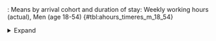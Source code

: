 <div class="tabledetails">

|     |
| --- |
: Means by arrival cohort and duration of stay: Weekly working hours (actual), Men (age 18-54) {#tbl:ahours_timeres_m_18_54}

<details>
<summary>
Expand
</summary>
<div class="tabwrap">
<table class="scientific medleftstub">
<tr> <td style='text-align: left'></td><td colspan=7 style='text-align:center'><strong>Arrival cohort</strong></td></tr>
<tr> <td style='text-align: left'></td> <td style='text-align: right'><strong>German</strong></td> <td style='text-align: right'><strong>1964-73</strong></td> <td style='text-align: right'><strong>1974-83</strong></td> <td style='text-align: right'><strong>1984-93</strong></td> <td style='text-align: right'><strong>1994-03</strong></td> <td style='text-align: right'><strong>2004-10</strong></td> <td style='text-align: right'><strong>Total</strong></td></tr>
<tr> <td style='text-align: left'></td> <td style='text-align: right'>Mean</td> <td style='text-align: right'>Mean</td> <td style='text-align: right'>Mean</td> <td style='text-align: right'>Mean</td> <td style='text-align: right'>Mean</td> <td style='text-align: right'>Mean</td> <td style='text-align: right'>Mean</td></tr>
<tr> <td style='text-align: left'>1</td> <td style='text-align: right'>39.67</td> <td style='text-align: right'></td> <td style='text-align: right'></td> <td style='text-align: right'>41.89</td> <td style='text-align: right'>39.50</td> <td style='text-align: right'>38.01</td> <td style='text-align: right'>39.77</td></tr>
<tr> <td style='text-align: left'>2</td> <td style='text-align: right'>39.19</td> <td style='text-align: right'></td> <td style='text-align: right'>42.16</td> <td style='text-align: right'>40.77</td> <td style='text-align: right'>38.37</td> <td style='text-align: right'>36.65</td> <td style='text-align: right'>39.43</td></tr>
<tr> <td style='text-align: left'>3</td> <td style='text-align: right'>39.07</td> <td style='text-align: right'></td> <td style='text-align: right'>42.49</td> <td style='text-align: right'>39.64</td> <td style='text-align: right'>38.03</td> <td style='text-align: right'>37.63</td> <td style='text-align: right'>39.37</td></tr>
<tr> <td style='text-align: left'>4</td> <td style='text-align: right'>39.82</td> <td style='text-align: right'></td> <td style='text-align: right'>41.51</td> <td style='text-align: right'>39.72</td> <td style='text-align: right'>38.08</td> <td style='text-align: right'>37.20</td> <td style='text-align: right'>39.27</td></tr>
<tr> <td style='text-align: left'>5</td> <td style='text-align: right'>39.25</td> <td style='text-align: right'></td> <td style='text-align: right'>41.45</td> <td style='text-align: right'>40.23</td> <td style='text-align: right'>37.53</td> <td style='text-align: right'>37.29</td> <td style='text-align: right'>39.15</td></tr>
<tr> <td style='text-align: left'>6</td> <td style='text-align: right'>39.64</td> <td style='text-align: right'></td> <td style='text-align: right'>42.51</td> <td style='text-align: right'>39.10</td> <td style='text-align: right'>38.18</td> <td style='text-align: right'></td> <td style='text-align: right'>39.86</td></tr>
<tr> <td style='text-align: left'>7</td> <td style='text-align: right'>40.24</td> <td style='text-align: right'></td> <td style='text-align: right'>41.33</td> <td style='text-align: right'>39.87</td> <td style='text-align: right'>38.06</td> <td style='text-align: right'></td> <td style='text-align: right'>39.88</td></tr>
<tr> <td style='text-align: left'>8</td> <td style='text-align: right'>39.85</td> <td style='text-align: right'></td> <td style='text-align: right'>41.87</td> <td style='text-align: right'>39.47</td> <td style='text-align: right'>37.71</td> <td style='text-align: right'></td> <td style='text-align: right'>39.72</td></tr>
<tr> <td style='text-align: left'>9</td> <td style='text-align: right'>40.09</td> <td style='text-align: right'></td> <td style='text-align: right'>42.22</td> <td style='text-align: right'>39.95</td> <td style='text-align: right'>37.72</td> <td style='text-align: right'></td> <td style='text-align: right'>40.00</td></tr>
<tr> <td style='text-align: left'>10</td> <td style='text-align: right'>39.68</td> <td style='text-align: right'></td> <td style='text-align: right'>41.74</td> <td style='text-align: right'>40.10</td> <td style='text-align: right'>38.51</td> <td style='text-align: right'></td> <td style='text-align: right'>40.01</td></tr>
<tr> <td style='text-align: left'>11</td> <td style='text-align: right'>39.59</td> <td style='text-align: right'></td> <td style='text-align: right'>41.61</td> <td style='text-align: right'>40.20</td> <td style='text-align: right'>38.93</td> <td style='text-align: right'></td> <td style='text-align: right'>40.08</td></tr>
<tr> <td style='text-align: left'>12</td> <td style='text-align: right'>39.50</td> <td style='text-align: right'>41.77</td> <td style='text-align: right'>41.82</td> <td style='text-align: right'>41.28</td> <td style='text-align: right'>38.30</td> <td style='text-align: right'></td> <td style='text-align: right'>40.54</td></tr>
<tr> <td style='text-align: left'>13</td> <td style='text-align: right'>39.30</td> <td style='text-align: right'>41.55</td> <td style='text-align: right'>41.86</td> <td style='text-align: right'>41.37</td> <td style='text-align: right'></td> <td style='text-align: right'></td> <td style='text-align: right'>41.02</td></tr>
<tr> <td style='text-align: left'>14</td> <td style='text-align: right'>39.60</td> <td style='text-align: right'>41.15</td> <td style='text-align: right'>40.85</td> <td style='text-align: right'>40.65</td> <td style='text-align: right'></td> <td style='text-align: right'></td> <td style='text-align: right'>40.56</td></tr>
<tr> <td style='text-align: left'>15</td> <td style='text-align: right'>39.63</td> <td style='text-align: right'>41.10</td> <td style='text-align: right'>41.13</td> <td style='text-align: right'>40.08</td> <td style='text-align: right'></td> <td style='text-align: right'></td> <td style='text-align: right'>40.49</td></tr>
<tr> <td style='text-align: left'>16</td> <td style='text-align: right'>39.67</td> <td style='text-align: right'>40.91</td> <td style='text-align: right'>41.45</td> <td style='text-align: right'>39.31</td> <td style='text-align: right'></td> <td style='text-align: right'></td> <td style='text-align: right'>40.34</td></tr>
<tr> <td style='text-align: left'>17</td> <td style='text-align: right'>39.45</td> <td style='text-align: right'>41.32</td> <td style='text-align: right'>41.19</td> <td style='text-align: right'>39.86</td> <td style='text-align: right'></td> <td style='text-align: right'></td> <td style='text-align: right'>40.45</td></tr>
<tr> <td style='text-align: left'>18</td> <td style='text-align: right'>39.80</td> <td style='text-align: right'>40.46</td> <td style='text-align: right'>41.46</td> <td style='text-align: right'>39.73</td> <td style='text-align: right'></td> <td style='text-align: right'></td> <td style='text-align: right'>40.36</td></tr>
<tr> <td style='text-align: left'>19</td> <td style='text-align: right'>39.46</td> <td style='text-align: right'>40.77</td> <td style='text-align: right'>40.79</td> <td style='text-align: right'>39.52</td> <td style='text-align: right'></td> <td style='text-align: right'></td> <td style='text-align: right'>40.14</td></tr>
<tr> <td style='text-align: left'>20</td> <td style='text-align: right'>39.93</td> <td style='text-align: right'>40.53</td> <td style='text-align: right'>41.32</td> <td style='text-align: right'>39.48</td> <td style='text-align: right'></td> <td style='text-align: right'></td> <td style='text-align: right'>40.32</td></tr>
<tr> <td style='text-align: left'>21</td> <td style='text-align: right'>39.70</td> <td style='text-align: right'>40.02</td> <td style='text-align: right'>42.07</td> <td style='text-align: right'>39.23</td> <td style='text-align: right'></td> <td style='text-align: right'></td> <td style='text-align: right'>40.25</td></tr>
<tr> <td style='text-align: left'>22</td> <td style='text-align: right'>39.98</td> <td style='text-align: right'>39.98</td> <td style='text-align: right'>41.48</td> <td style='text-align: right'>39.18</td> <td style='text-align: right'></td> <td style='text-align: right'></td> <td style='text-align: right'>40.16</td></tr>
<tr> <td style='text-align: left'>23</td> <td style='text-align: right'>39.52</td> <td style='text-align: right'>39.43</td> <td style='text-align: right'>40.64</td> <td style='text-align: right'></td> <td style='text-align: right'></td> <td style='text-align: right'></td> <td style='text-align: right'>39.86</td></tr>
<tr> <td style='text-align: left'>24</td> <td style='text-align: right'>39.69</td> <td style='text-align: right'>39.76</td> <td style='text-align: right'>41.26</td> <td style='text-align: right'></td> <td style='text-align: right'></td> <td style='text-align: right'></td> <td style='text-align: right'>40.24</td></tr>
<tr> <td style='text-align: left'>25</td> <td style='text-align: right'>40.25</td> <td style='text-align: right'>40.01</td> <td style='text-align: right'>41.71</td> <td style='text-align: right'></td> <td style='text-align: right'></td> <td style='text-align: right'></td> <td style='text-align: right'>40.66</td></tr>
<tr> <td style='text-align: left'>26</td> <td style='text-align: right'>39.82</td> <td style='text-align: right'>39.97</td> <td style='text-align: right'>39.85</td> <td style='text-align: right'></td> <td style='text-align: right'></td> <td style='text-align: right'></td> <td style='text-align: right'>39.88</td></tr>
<tr> <td style='text-align: left'>27</td> <td style='text-align: right'>39.40</td> <td style='text-align: right'>40.61</td> <td style='text-align: right'>40.95</td> <td style='text-align: right'></td> <td style='text-align: right'></td> <td style='text-align: right'></td> <td style='text-align: right'>40.32</td></tr>
<tr> <td style='text-align: left'>28</td> <td style='text-align: right'>40.13</td> <td style='text-align: right'>40.00</td> <td style='text-align: right'>40.05</td> <td style='text-align: right'></td> <td style='text-align: right'></td> <td style='text-align: right'></td> <td style='text-align: right'>40.06</td></tr>
<tr> <td style='text-align: left'>29</td> <td style='text-align: right'>40.15</td> <td style='text-align: right'>40.81</td> <td style='text-align: right'>40.09</td> <td style='text-align: right'></td> <td style='text-align: right'></td> <td style='text-align: right'></td> <td style='text-align: right'>40.35</td></tr>
<tr> <td style='text-align: left'>30</td> <td style='text-align: right'>39.57</td> <td style='text-align: right'>41.36</td> <td style='text-align: right'>40.79</td> <td style='text-align: right'></td> <td style='text-align: right'></td> <td style='text-align: right'></td> <td style='text-align: right'>40.57</td></tr>
<tr> <td style='text-align: left'>Total</td> <td style='text-align: right'>39.69</td> <td style='text-align: right'>40.61</td> <td style='text-align: right'>41.37</td> <td style='text-align: right'>40.03</td> <td style='text-align: right'>38.24</td> <td style='text-align: right'>37.36</td> <td style='text-align: right'>40.07</td></tr>
</table>
</div>
</details>
</div>
